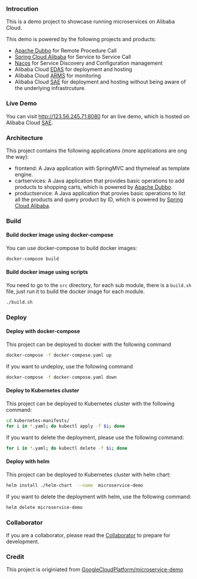 

### Introcution

This is a demo project to showcase running microservices on Alibaba Cloud.

This demo is powered by the following projects and products:

* [Apache Dubbo](https://github.com/apache/dubbo) for Remote Procedure Call
* [Spring Cloud Alibaba](https://github.com/alibaba/spring-cloud-alibaba) for Service to Service Call
* [Nacos](https://github.com/alibaba/nacos) for Service Discovery and Configuration management
* Alibaba Cloud [EDAS](https://www.aliyun.com/product/edas) for deployment and hosting
* Alibaba Cloud [ARMS](https://www.aliyun.com/product/arms) for monitoring
* Alibaba Cloud [SAE](https://www.aliyun.com/product/sae) for deployment and hosting without being aware of the underlying infrastrcuture.

### Live Demo

You can visit http://123.56.245.71:8080 for an live demo, which is hosted on Alibaba Cloud [SAE](https://www.aliyun.com/product/sae).

### Architecture

This project contains the following applications (more applications are ong the way):

* frontend: A Java application with SpringMVC and thymeleaf as template engine.
* cartservices: A Java application that  provides basic operations to add products to shopping carts, which is powered by [Apache Dubbo](https://github.com/apache/dubbo).
* productservice: A Java application that provies basic operations to list all the products and query product by ID, which is powered by [Spring Cloud Alibaba](https://github.com/alibaba/spring-cloud-alibaba).

### Build

#### Build docker image using docker-compose

You can use docker-compose to build docker images:

```sh
docker-compose build
```

#### Build docker image using scripts

You need to go to the `src` directory, for each sub module, there is a `build.sh`  file, just run it to build the docker image for each module.

```sh
./build.sh
```

### Deploy 

#### Deploy with docker-compose

This project can be deployed to docker with the following command

```sh
docker-compose -f docker-compose.yaml up
```

If you want to undeploy, use the following command

```sh
docker-compose -f docker-compose.yaml down
```

#### Deploy to Kubernetes cluster

This project can be deployed to Kubernetes cluster with the following command:

```sh
cd kubernetes-manifests/
for i in *.yaml; do kubectl apply -f $i; done
```

If you want to delete the deployment, please use the following command:

```sh
for i in *.yaml; do kubectl delete -f $i; done
```

#### Deploy with helm

This project can be deployed to Kubernetes cluster with helm chart:

```sh
helm install ./helm-chart  --name  microservice-demo
```

If you want to delete the deployment with helm, use the following command:

```sh
helm delete microservice-demo
```

### Collaborator
If you are a collaborator, please read the [Collaborator](https://github.com/aliyun/alibabacloud-microservice-demo/doc/Collaborator.md) to prepare for development.

### Credit

This project is originiated from [GoogleCloudPlatform/microservice-demo](https://github.com/GoogleCloudPlatform/microservices-demo)
